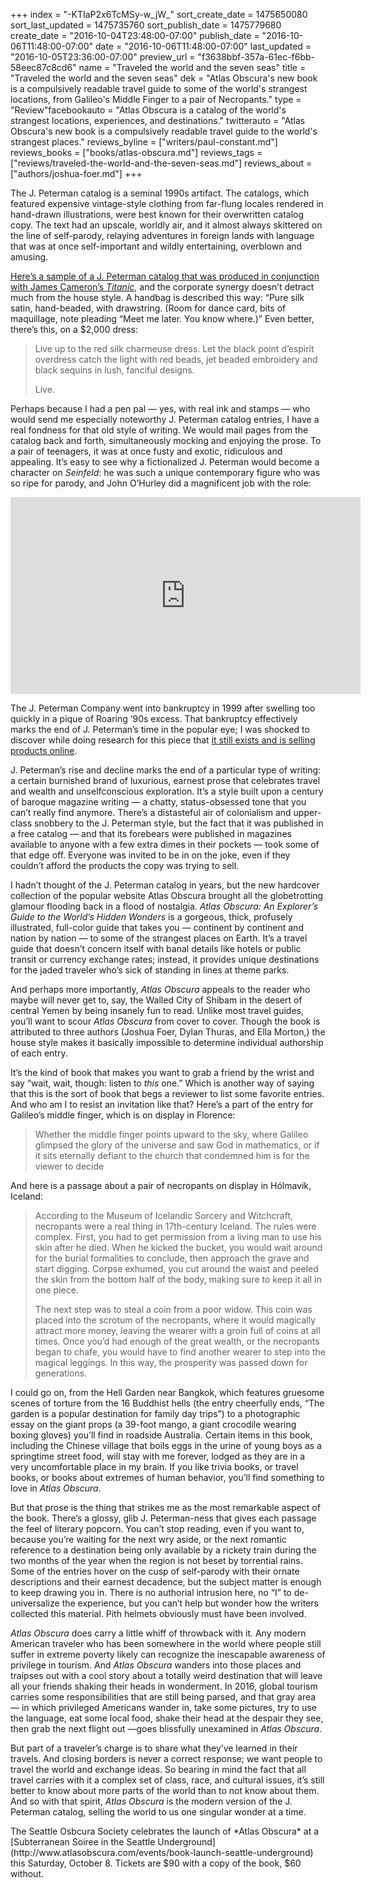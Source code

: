 +++
index = "-KTIaP2x6TcMSy-w_jW_"
sort_create_date = 1475650080
sort_last_updated = 1475735760
sort_publish_date = 1475779680
create_date = "2016-10-04T23:48:00-07:00"
publish_date = "2016-10-06T11:48:00-07:00"
date = "2016-10-06T11:48:00-07:00"
last_updated = "2016-10-05T23:36:00-07:00"
preview_url = "f3638bbf-357a-61ec-f6bb-58eec87c8cd6"
name = "Traveled the world and the seven seas"
title = "Traveled the world and the seven seas"
dek = "Atlas Obscura's new book is a compulsively readable travel guide to some of the world's strangest locations, from Galileo's Middle Finger to a pair of Necropants."
type = "Review"facebookauto = "Atlas Obscura is a catalog of the world's strangest locations, experiences, and destinations."
twitterauto = "Atlas Obscura's new book is a compulsively readable travel guide to the world's strangest places."
reviews_byline = ["writers/paul-constant.md"]
reviews_books = ["books/atlas-obscura.md"]
reviews_tags = ["reviews/traveled-the-world-and-the-seven-seas.md"]
reviews_about = ["authors/joshua-foer.md"]
+++

The J. Peterman catalog is a seminal 1990s artifact. The catalogs, which featured expensive vintage-style clothing from far-flung locales rendered in hand-drawn illustrations, were best known for their overwritten catalog copy. The text had an upscale, worldly air, and it almost always skittered on the line of self-parody, relaying adventures in foreign lands with language that was at once self-important and wildly entertaining, overblown and amusing. 

[Here’s a sample of a J. Peterman catalog that was produced in conjunction with James Cameron’s *Titanic*](https://kristipetersenschoonover.com/2012/04/15/a-look-back-at-j-petermans-titanic-collection/), and the corporate synergy doesn’t detract much from the house style. A handbag is described this way: “Pure silk satin, hand-beaded, with drawstring. (Room for dance card, bits of maquillage, note pleading “Meet me later. You know where.)”  Even better, there’s this, on a $2,000 dress:

<blockquote><p>Live up to the red silk charmeuse dress. Let the black point d’espirit overdress catch the light with red beads, jet beaded embroidery and black sequins in lush, fanciful designs.</p>
<p>Live.</p></blockquote>

Perhaps because I had a pen pal — yes, with real ink and stamps — who would send me especially noteworthy J. Peterman catalog entries, I have a real fondness for that old style of writing. We would mail pages from the catalog back and forth, simultaneously mocking and enjoying the prose. To a pair of teenagers, it was at once fusty and exotic, ridiculous and appealing. It’s easy to see why a fictionalized J. Peterman would become a character on *Seinfeld*: he was such a unique contemporary figure who was so ripe for parody, and John O’Hurley did a magnificent job with the role:

<iframe width="560" height="315" src="https://www.youtube.com/embed/Ad5Bu9GN3zg?rel=0" frameborder="0" allowfullscreen></iframe>

The J. Peterman Company went into bankruptcy in 1999 after swelling too quickly in a pique of Roaring ‘90s excess. That bankruptcy effectively marks the end of J. Peterman’s time in the popular eye; I was shocked to discover while doing research for this piece that [it still exists  and is selling products online]( https://www.jpeterman.com/).

J. Peterman’s rise and decline marks the end of a particular type of writing: a certain burnished brand of luxurious, earnest prose that celebrates travel and wealth and unselfconscious exploration. It’s a style built upon a century of baroque magazine writing — a chatty, status-obsessed tone that you can’t really find anymore. There’s a distasteful air of colonialism and upper-class snobbery to the J. Peterman style, but the fact that it was published in a free catalog — and that its forebears were published in magazines available to anyone with a few extra dimes in their pockets — took some of that edge off. Everyone was invited to be in on the joke, even if they couldn’t afford the products the copy was trying to sell.

I hadn’t thought of the J. Peterman catalog in years, but the new hardcover collection of the popular website Atlas Obscura brought all the globetrotting glamour flooding back in a flood of nostalgia. *Atlas Obscura: An Explorer’s Guide to the World’s Hidden Wonders* is a gorgeous, thick, profusely illustrated, full-color guide that takes you — continent by continent and nation by nation — to some of the strangest places on Earth. It’s a travel guide that doesn’t concern itself with banal details like hotels or public transit or currency exchange rates; instead, it provides unique destinations for the jaded traveler who’s sick of standing in lines at theme parks.

And perhaps more importantly, *Atlas Obscura* appeals to the reader who maybe will never get to, say, the Walled City of Shibam in the desert of central Yemen by being insanely fun to read. Unlike most travel guides, you’ll want to scour *Atlas Obscura* from cover to cover. Though the book is attributed to three authors (Joshua Foer, Dylan Thuras, and Ella Morton,) the house style makes it basically impossible to determine individual authorship of each entry. 

It’s the kind of book that makes you want to grab a friend by the wrist and say “wait, wait, though: listen to *this* one.” Which is another way of saying that this is the sort of book that begs a reviewer to list some favorite entries. And who am I to resist an invitation like that? Here’s a part of the entry for Galileo’s middle finger, which is on display in Florence:

<blockquote>Whether the middle finger points upward to the sky, where Galileo glimpsed the glory of the universe and saw God in mathematics, or if it sits eternally defiant to the church that condemned him is for the viewer to decide</blockquote>

And here is a passage about a pair of necropants on display in Hólmavik, Iceland:

<blockquote><p>According to the Museum of Icelandic Sorcery and Witchcraft, necropants were a real thing in 17th-century Iceland. The rules were complex. First, you had to get permission from a living man to use his skin after he died. When he kicked the bucket, you would wait around for the burial formalities to conclude, then approach the grave and start digging. Corpse exhumed, you cut around the waist and peeled the skin from the bottom half of the body, making sure to keep it all in one piece.</p>

<p>The next step was to steal a coin from a poor widow. This coin was placed into the scrotum of the necropants, where it would magically attract more money, leaving the wearer with a groin full of coins at all times. Once you’d had enough of the great wealth, or the necropants began to chafe, you would have to find another wearer to step into the magical leggings. In this way, the prosperity was passed down for generations.</p></blockquote>

I could go on, from the Hell Garden near Bangkok, which features gruesome scenes of torture from the 16 Buddhist hells (the entry cheerfully ends, “The garden is a popular destination for family day trips”) to a photographic essay on the giant props (a 39-foot mango, a giant crocodile wearing boxing gloves) you’ll find in roadside Australia. Certain items in this book, including the Chinese village that boils eggs in the urine of young boys as a springtime street food, will stay with me forever, lodged as they are in a very uncomfortable place in my brain. If you like trivia books, or travel books, or books about extremes of human behavior, you’ll find something to love in *Atlas Obscura*.

But that prose is the thing that strikes me as the most remarkable aspect of the book. There’s a glossy, glib J. Peterman-ness that gives each passage the feel of literary popcorn. You can’t stop reading, even if you want to, because you’re waiting for the next wry aside, or the next romantic reference to a destination being only available by a rickety train during the two months of the year when the region is not beset by torrential rains. Some of the entries hover on the cusp of self-parody with their ornate descriptions and their earnest decadence, but the subject matter is enough to keep drawing you in. There is no authorial intrusion here, no “I” to de-universalize the experience, but you can’t help but wonder how the writers collected this material. Pith helmets obviously must have been involved.

*Atlas Obscura* does carry a little whiff of throwback with it. Any modern American traveler who has been somewhere in the world where people still suffer in extreme poverty likely can recognize the inescapable awareness of privilege in tourism. And *Atlas Obscura* wanders into those places and traipses out with a cool story about a totally weird destination that will leave all your friends shaking their heads in wonderment. In 2016, global tourism carries some responsibilities that are still being parsed, and that gray area — in which privileged Americans wander in, take some pictures, try to use the language, eat some local food, shake their head at the despair they see, then grab the next flight out —goes blissfully unexamined in *Atlas Obscura*.

But part of a traveler’s charge is to share what they’ve learned in their travels. And closing borders is never a correct response; we want people to travel the world and exchange ideas. So bearing in mind the fact that all travel carries with it a complex set of class, race, and cultural issues, it’s still better to know about more parts of the world than to not know about them. And so with that spirit, *Atlas Obscura* is the modern version of the J. Peterman catalog, selling the world to us one singular wonder at a time.

<p class="footer">The Seattle Osbcura Society celebrates the launch of *Atlas Obscura* at a [Subterranean Soiree in the Seattle Underground](http://www.atlasobscura.com/events/book-launch-seattle-underground) this Saturday, October 8. Tickets are $90 with a copy of the book, $60 without.</p>
